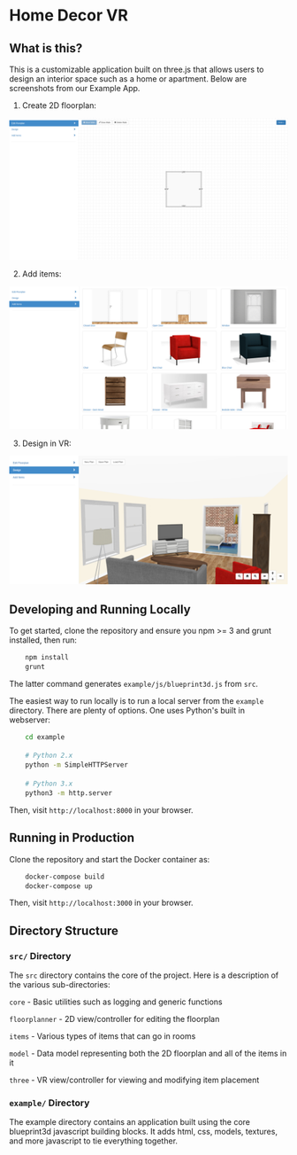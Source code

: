 # Home Decor VR

## What is this?

This is a customizable application built on three.js that allows users to design an interior space such as a home or apartment. Below are screenshots from our Example App. 

1) Create 2D floorplan:

![floorplan](img/arvr_1.png)

2) Add items:

![add_items](img/arvr_2.png)

3) Design in VR:

![3d_design](img/arvr_3.png)

## Developing and Running Locally

To get started, clone the repository and ensure you npm >= 3 and grunt installed, then run:

```bash
    npm install
    grunt
```

The latter command generates `example/js/blueprint3d.js` from `src`.

The easiest way to run locally is to run a local server from the `example` directory. There are plenty of options. One uses Python's built in webserver:

```bash
    cd example

    # Python 2.x
    python -m SimpleHTTPServer

    # Python 3.x
    python3 -m http.server
```

Then, visit `http://localhost:8000` in your browser.

## Running in Production

Clone the repository and start the Docker container as:

```bash
    docker-compose build
    docker-compose up
```

Then, visit `http://localhost:3000` in your browser.

## Directory Structure

### `src/` Directory

The `src` directory contains the core of the project. Here is a description of the various sub-directories:

`core` - Basic utilities such as logging and generic functions

`floorplanner` - 2D view/controller for editing the floorplan

`items` - Various types of items that can go in rooms

`model` - Data model representing both the 2D floorplan and all of the items in it

`three` - VR view/controller for viewing and modifying item placement


### `example/` Directory

The example directory contains an application built using the core blueprint3d javascript building blocks. It adds html, css, models, textures, and more javascript to tie everything together.
